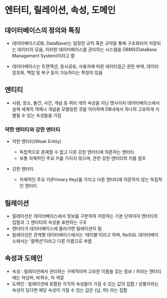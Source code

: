 # 엔터티, 릴레이션, 속성, 도메인

## 데이터베이스의 정의와 특징
- 데이터베이스(DB, DataBase)는 일정한 규칙 혹은 규약을 통해 구조화되어 저장되는 데이터의 모음, 이러한 데이터베이스를 관리하는 시스템을 DBMS(DataBase Management System)이라고 함

- 데이터베이스는 트랜잭션, 동시공유, 사용자에 따른 데이터접근 권한 부여, 데이터 암호화, 백업 및 복구 등이 가능하다는 특징이 있음

## 엔티티
- 사람, 장소, 물건, 사건, 개념 등 여러 개의 속성을 지닌 명사이자 데이터베이스에서 실제 세계의 객체나 개념을 모델링한 것을 의미하며 DB내에서 하나의 고유하게 식별될 수 있는 속성들을 가짐

### 약한 엔터티와 강한 엔터티
- 약한 엔터티(Weak Entity)
  - 독립적으로 존재할 수 없고 다른 강한 엔터티에 의존하는 엔터티
  - 보통 자체적인 주요 키를 가지지 않으며, 관련 강한 엔터티의 키를 참조

- 강한 엔터티
  - 자체적인 주요 키(Primary Key)를 가지고 다른 엔터티에 의존하지 않는 독립적인 엔터티

## 릴레이션
- 릴레이션은 데이터베이스에서 정보를 구분하여 저장하는 기본 단위이자 엔터티의 집합과 그 엔터티의 속성을 표현하는 구조
- 엔터티가 데이터베이스에 올라가면 릴레이션이 됨
- 릴레이션은 관계형 데이터베이스에서는 ‘테이블’이라고 하며, NoSQL 데이터베이스에서는 ‘컬렉션’이라고 다른 이름으로 부름

## 속성과 도메인
- 속성 : 릴레이션에서 관리하는 구체적이며 고유한 이름을 갖는 정보 / 차라는 엔터티에는 차넘버, 바퀴수, 차 색깔
- 도메인 : 릴레이션에 포함된 각각의 속성들이 가질 수 있는 값의 집합 / 성별이라는 속성이 있다면 해당 속성이 가질 수 있는 값은 {남, 여} 라는 집합